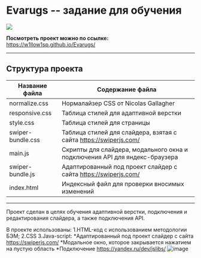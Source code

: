 # Evarugs -- задание для обучения

![](https://user-images.githubusercontent.com/98582981/174091502-dbddf926-02d4-475f-b940-fd65f236c06a.png)



 **Посмотреть проект можно по ссылке:** https://w1llow1sp.github.io/Evarugs/
 
 -----
 
 ## Структура проекта
 Название файла      | Содержание файла
---------------------|----------------------
normalize.css     | Нормалайзер CSS от Nicolas Gallagher
responsive.css    | Таблица стилей для адаптивной верстки
style.css         | Таблица стилей для страницы
swiper-bundle.css | Таблица стилей для слайдера, взятая с сайта https://swiperjs.com/
main.js		| Скрипты для слайдера, модального окна и подключения API для яндекс-браузера
swiper-bundle.js	 | Адаптированный  под проект слайдер с сайта https://swiperjs.com/
index.html           | Индексный файл для проверки вносимых изменений

------------
 
 Проект сделан в целях обучения адаптивной верстки, подключения и редактирования слайдера, а также подключения API.
 
 В проекте использованы:
1.HTML-код с использованием методологии БЭМ;
2.CSS
3.Java-script:
*Адаптированный  под проект слайдер с сайта https://swiperjs.com/
*Модальное окно, которое закрывается нажатием на пустую область 
*Подключение https://yandex.ru/dev/jslibs/
  ![image](https://user-images.githubusercontent.com/98582981/174095730-74476a75-1de2-433a-9d91-47952a1d30c8.png)

 
